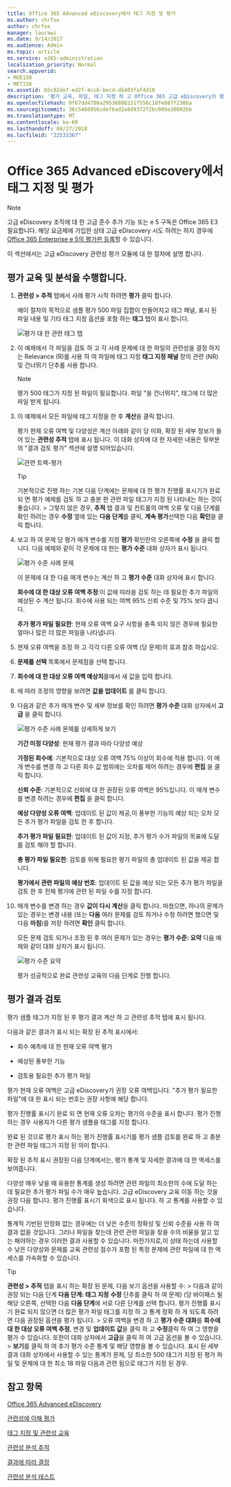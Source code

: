```yaml
---
title: Office 365 Advanced eDiscovery에서 태그 지정 및 평가
ms.author: chrfox
author: chrfox
manager: laurawi
ms.date: 9/14/2017
ms.audience: Admin
ms.topic: article
ms.service: o365-administration
localization_priority: Normal
search.appverid:
- MOE150
- MET150
ms.assetid: b5c82de7-ed2f-4cc6-becd-db403faf4d18
description: '평가 교육, 파일, 태그 지정 하 고 Office 365 고급 eDiscovery의 평가 결과 검토할 때를 포함 하 여 수행 하는 단계를 검토 합니다. '
ms.openlocfilehash: 0f67dd4780a29536888231f556c18fe887f230ba
ms.sourcegitcommit: 36c5466056cdef6ad2a8d9372f2bc009a30892bb
ms.translationtype: MT
ms.contentlocale: ko-KR
ms.lasthandoff: 08/27/2018
ms.locfileid: "22533367"
---
```

# <a name="tagging-and-assessment-in-office-365-advanced-ediscovery"></a>Office 365 Advanced eDiscovery에서 태그 지정 및 평가

> [!NOTE]
> 고급 eDiscovery 조직에 대 한 고급 준수 추가 기능 또는 e 5 구독은 Office 365 E3 필요합니다. 해당 요금제에 가입한 상태 고급 eDiscovery 시도 하려는 하지 경우에 [Office 365 Enterprise e 5의 평가판 등록](https://go.microsoft.com/fwlink/p/?LinkID=698279)할 수 있습니다. 
  
이 섹션에서는 고급 eDiscovery 관련성 평가 모듈에 대 한 절차에 설명 합니다. 
  
## <a name="performing-assessment-training-and-analysis"></a>평가 교육 및 분석을 수행합니다.

1. **관련성 \> 추적** 탭에서 사례 평가 시작 하려면 **평가** 클릭 합니다. 
    
    예이 절차의 목적으로 샘플 평가 500 파일 집합이 만들어지고 태그 패널, 표시 된 파일 내용 및 기타 태그 지정 옵션을 포함 하는 **태그** 탭이 표시 합니다. 
    
    ![평가 대 한 관련 태그 탭](media/c8acf891-b1cd-4344-816c-eabb8cbbe742.png)
  
2. 이 예제에서 각 파일을 검토 하 고 각 사례 문제에 대 한 파일의 관련성을 결정 하지는 Relevance (R)를 사용 하 여 파일에 태그 지정 **태그 지정 패널** 창의 관련 (NR) 및 건너뛰기 단추를 사용 합니다. 
    
    > [!NOTE]
    >  평가 500 태그가 지정 된 파일이 필요합니다. 파일 "을 건너뛰지", 태그에 더 많은 파일 받게 됩니다. 
  
3. 이 예제에서 모든 파일에 태그 지정을 한 후 **계산**을 클릭 합니다. 
    
    평가 현재 오류 여백 및 다양성은 계산 아래와 같이 당 미화, 확장 된 세부 정보가 들어 있는 **관련성 추적** 탭에 표시 됩니다. 이 대화 상자에 대 한 자세한 내용은 뒷부분의 "결과 검토 평가" 섹션에 설명 되어있습니다. 
    
    ![관련 트랙-평가](media/da911ba5-8678-40d6-9ad5-fd0b058355c1.png)
  
    > [!TIP]
    > 기본적으로 진행 하는 기본 다음 단계에는 문제에 대 한 평가 진행률 표시기가 완료 되 면 평가 예제를 검토 하 고 충분 한 관련 파일 태그가 지정 된 나타내는 하는 것이 좋습니다. > 그렇지 않은 경우, **추적** 탭 결과 및 컨트롤의 여백 오류 및 다음 단계를 확인 하려는 경우 **수정** 옆에 있는 **다음 단계**를 클릭, **계속 평가**선택한 다음 **확인**을 클릭 합니다. 
  
1. 보고 하 여 문제 당 평가 매개 변수를 지정 **평가** 확인란의 오른쪽에 **수정** 을 클릭 합니다. 다음 예제와 같이 각 문제에 대 한는 **평가 수준** 대화 상자가 표시 됩니다. 
    
    ![평가 수준 사례 문제](media/b7113fef-d125-4617-ae1b-c9eb0bf79aec.png)
  
    이 문제에 대 한 다음 매개 변수는 계산 하 고 **평가 수준** 대화 상자에 표시 합니다. 
    
    **회수에 대 한 대상 오류 여백 추정**:이 값에 따라을 검토 하는 데 필요한 추가 파일의 예상된 수 계산 됩니다. 회수에 사용 되는 여백 95% 신뢰 수준 및 75% 보다 큽니다. 
    
    **추가 평가 파일 필요한**: 현재 오류 여백 요구 사항을 충족 되지 않은 경우에 필요한 얼마나 많은 더 많은 파일을 나타냅니다. 
    
2. 현재 오류 여백을 조정 하 고 각각 다른 오류 여백 (당 문제)의 효과 참조 하십시오.
    
1. **문제를 선택** 목록에서 문제점을 선택 합니다. 
    
2. **회수에 대 한 대상 오류 여백 예상치**를에서 새 값을 입력 합니다.
    
3. 에 따라 조정의 영향을 보려면 **값을 업데이트** 를 클릭 합니다. 
    
3. 다음과 같은 추가 매개 변수 및 세부 정보를 확인 하려면 **평가 수준** 대화 상자에서 **고급** 을 클릭 합니다. 
    
    ![평가 수준 사례 문제를 상세하게 보기](media/577d7e0e-95df-48c2-9dec-bdeab5e801d8.png)
  
    **기간 미정 다양성**: 현재 평가 결과 따라 다양성 예상
    
    **가정된 회수에**: 기본적으로 대상 오류 여백 75% 이상이 회수에 적용 합니다. 이 매개 변수를 변경 하 고 다른 회수 값 범위에는 오차를 제어 하려는 경우에 **편집** 을 클릭 합니다. 
    
    **신뢰 수준**: 기본적으로 신뢰에 대 한 권장된 오류 여백은 95%입니다. 이 매개 변수를 변경 하려는 경우에 **편집** 을 클릭 합니다. 
    
    **예상 다양성 오류 여백**: 업데이트 된 값이 제공,이 풍부한 기능의 예상 되는 오차 모든 추가 평가 파일을 검토 한 후 합니다.
    
    **추가 평가 파일 필요한**: 업데이트 된 값이 지정, 추가 평가 수가 파일의 목표에 도달를 검토 해야 할 합니다.
    
    **총 평가 파일 필요한**: 검토를 위해 필요한 평가 파일의 총 업데이트 된 값을 제공 합니다.
    
    **평가에서 관련 파일의 예상 번호**: 업데이트 된 값을 예상 되는 모든 추가 평가 파일을 검토 한 후 전체 평가에 관련 된 파일 수를 지정 합니다.
    
4. 매개 변수를 변경 하는 경우 **값이 다시 계산**을 클릭 합니다. 마쳤으면, 하나의 문제가 있는 경우는 변경 내용 (또는 **다음** 여러 문제를 검토 하거나 수정 하려면 했으면 및 다음 **마침**)를 저장 하려면 **확인** 클릭 합니다. 
    
    모든 문제 검토 되거나 조정 된 후 여러 문제가 있는 경우는 **평가 수준: 요약** 다음 예제와 같이 대화 상자가 표시 됩니다. 
    
    ![평가 수준 요약](media/4997b46d-10a5-4abc-b3b2-7b75a370eb9e.png)
  
    평가 성공적으로 완료 관련성 교육의 다음 단계로 진행 합니다.
    
## <a name="reviewing-assessment-results"></a>평가 결과 검토

평가 샘플 태그가 지정 된 후 평가 결과 계산 하 고 관련성 추적 탭에 표시 됩니다.
  
다음과 같은 결과가 표시 되는 확장 된 추적 표시에서: 
  
- 회수 예측에 대 한 현재 오류 여백 평가
    
- 예상된 풍부한 기능
    
- 검토용 필요한 추가 평가 파일
    
평가 현재 오류 여백은 고급 eDiscovery가 권장 오류 여백입니다. "추가 평가 필요한 파일"에 대 한 표시 되는 번호는 권장 사항에 해당 합니다.
  
평가 진행률 표시기 완료 되 면 현재 오류 오차는 평가의 수준을 표시 합니다. 평가 진행 하는 경우 사용자가 다른 평가 샘플을 태그를 지정 합니다.
  
완료 된 것으로 평가 표시 하는 평가 진행률 표시기를 평가 샘플 검토를 완료 하 고 충분 한 관련 파일 태그가 지정 된 의미 합니다. 
  
확장 된 추적 표시 권장된 다음 단계에서는, 평가 통계 및 자세한 결과에 대 한 액세스를 보여줍니다.
  
다양성 매우 낮을 때 유용한 통계를 생성 하려면 관련 파일의 최소한의 수에 도달 하는 데 필요한 추가 평가 파일 수가 매우 높습니다. 고급 eDiscovery 교육 이동 하는 것을 권장 다음 합니다. 평가 진행률 표시기 회색으로 표시 됩니다. 하 고 통계를 사용할 수 있습니다. 
  
통계적 기반된 안정화 없는 경우에는 더 낮은 수준의 정확성 및 신뢰 수준을 사용 하 여 결과 없을 것입니다. 그러나 파일을 찾는데 관련 관련 파일을 찾을 수의 비율을 알고 있는 해야하는 경우 이러한 결과 사용할 수 있습니다. 마찬가지로,이 상태 하는데 사용할 수 낮은 다양성와 문제를 교육 관련성 점수가 포함 된 특정 문제에 관련 파일에 대 한 액세스를 가속화할 수 있습니다.
  
> [!TIP]
> **관련성 \> 추적** 탭을 표시 하는 확장 된 문제, 다음 보기 옵션을 사용할 수: > 다음과 같이 권장 되는 다음 단계 **다음 단계: 태그 지정** **수정** 단추를 클릭 하 여 문제) (당 바이패스 될 해당 오른쪽, 선택한 다음 **다음 단계**에 서로 다른 단계를 선택 합니다. 평가 진행률 표시기 완료 되지 않으면 더 많은 평가 파일 태그를 지정 하 고 통계 정확 하 게 되도록 하려면 다음 권장된 옵션을 평가 됩니다. > 오류 여백을 변경 하 고 **평가 수준 대화**를 **회수에 대 한 대상 오류 여백 추정**, 변경 및 **업데이트 값**을 클릭 하 고 **수정**클릭 하 여 그 영향을 평가 수 있습니다. 또한이 대화 상자에서 **고급**을 클릭 하 여 고급 옵션을 볼 수 있습니다. > **보기**를 클릭 하 여 추가 평가 수준 통계 및 해당 영향을 볼 수 있습니다. 표시 된 세부 결과 대화 상자에서 사용할 수 있는 통계가 문제, 당 최소한 500 태그가 지정 된 평가 파일 및 문제에 대 한 최소 18 파일 다음과 관련 됨으로 태그가 지정 된 경우. 
  
## <a name="see-also"></a>참고 항목

[Office 365 Advanced eDiscovery](office-365-advanced-ediscovery.md)
  
[관련성에 이해 평가](assessment-in-relevance-in-advanced-ediscovery.md)
  
[태그 지정 및 관련성 교육](tagging-and-relevance-training-in-advanced-ediscovery.md)
  
[관련성 분석 추적](track-relevance-analysis-in-advanced-ediscovery.md)
  
[결과에 따라 결정](decision-based-on-the-results-in-advanced-ediscovery.md)
  
[관련성 분석 테스트](test-relevance-analysis-in-advanced-ediscovery.md)

